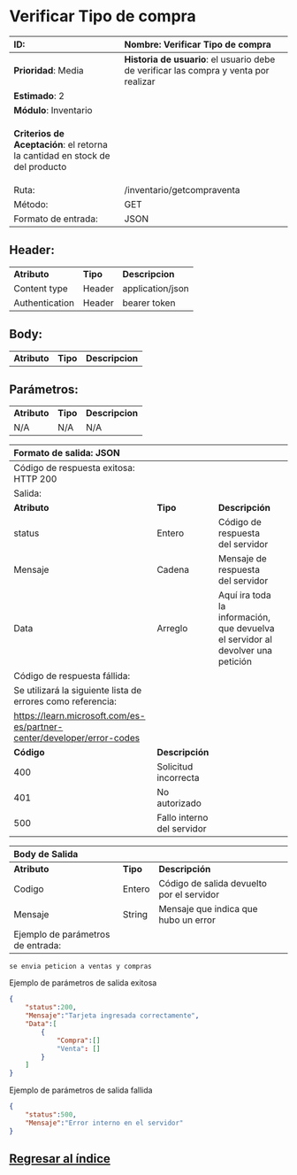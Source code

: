 # Verificar Tipo de compra

| **ID**:                                                                         | **Nombre**: Verificar Tipo de compra                                                  |
|:------------------------------------------------------------------------------- |:------------------------------------------------------------------------------------- |
| **Prioridad**: Media                                                            | **Historia de usuario**: el usuario debe de verificar las compra y venta por realizar |
| **Estimado**: 2                                                                 |                                                                                       |
| **Módulo**: Inventario                                                          |                                                                                       |
| <p>**Criterios de Aceptación**: el retorna la cantidad en stock de del producto |                                                                                       |
| Ruta:                                                                           | /inventario/getcompraventa                                                            |
| Método:                                                                         | GET                                                                                   |
| Formato de entrada:                                                             | JSON                                                                                  |

## Header:

<table>
     <tr><td> <b> Atributo </b></td> <td> <b> Tipo </b></td> <td> <b>Descripcion</b> </td> </tr>
     <tr> <td>Content type</td> <td>Header</td> <td>application/json</td>
     </tr>   
     <tr> <td>Authentication</td> <td>Header</td> <td> bearer token </td>
     </tr>    
</table>

## Body:

<table>
     <tr><td> <b> Atributo </b></td> <td> <b> Tipo </b></td> <td> <b>Descripcion</b> </td> </tr>

</table>

## Parámetros:

<table>
     <tr><td> <b> Atributo </b></td> <td> <b> Tipo </b></td> <td> <b>Descripcion</b> </td> </tr>
     <tr> <td> N/A </td> <td>N/A</td> <td>N/A</td>
     </tr>    
</table>

| Formato de salida: JSON                                                  |                            |                                                                                 |     |
|:------------------------------------------------------------------------ |:-------------------------- |:------------------------------------------------------------------------------- |:--- |
| Código de respuesta exitosa: HTTP 200                                    |                            |                                                                                 |     |
| Salida:                                                                  |                            |                                                                                 |     |
| **Atributo**                                                             | **Tipo**                   | **Descripción**                                                                 |     |
| status                                                                   | Entero                     | Código de respuesta del servidor                                                |     |
| Mensaje                                                                  | Cadena                     | Mensaje de respuesta del servidor                                               |     |
| Data                                                                     | Arreglo                    | Aquí ira toda la información, que devuelva el servidor al devolver una petición |     |
| Código de respuesta fállida:                                             |                            |                                                                                 |     |
| Se utilizará la siguiente lista de errores como referencia:              |                            |                                                                                 |     |
| <https://learn.microsoft.com/es-es/partner-center/developer/error-codes> |                            |                                                                                 |     |
| **Código**                                                               | **Descripción**            |                                                                                 |     |
| 400                                                                      | Solicitud incorrecta       |                                                                                 |     |
| 401                                                                      | No autorizado              |                                                                                 |     |
| 500                                                                      | Fallo interno del servidor |                                                                                 |     |

| Body de Salida                    |          |                                           |     |
|:--------------------------------- |:-------- |:----------------------------------------- |:--- |
| **Atributo**                      | **Tipo** | **Descripción**                           |     |
| Codigo                            | Entero   | Código de salida devuelto por el servidor |     |
| Mensaje                           | String   | Mensaje que indica que hubo un error      |     |
| Ejemplo de parámetros de entrada: |          |                                           |     |

```
se envia peticion a ventas y compras
```

Ejemplo de parámetros de salida exitosa

```json
{
    "status":200,
    "Mensaje":"Tarjeta ingresada correctamente",
    "Data":[
        {
            "Compra":[]
            "Venta": []
        }
    ]
}
```

Ejemplo de parámetros de salida fallida

```json
{
    "status":500,
    "Mensaje":"Error interno en el servidor"
}
```

## [Regresar al índice](../servicio_inventario.md)